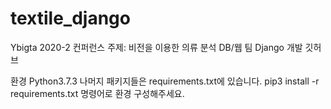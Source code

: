 # textile_django
Ybigta 2020-2 컨퍼런스 주제: 비전을 이용한 의류 분석
DB/웹 팀 Django 개발 깃허브

환경
Python3.7.3
나머지 패키지들은 requirements.txt에 있습니다.
pip3 install -r requirements.txt 명령어로 환경 구성해주세요.
